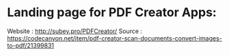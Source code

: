 # Landing page for PDF Creator Apps:
Website : http://subey.pro/PDFCreator/
Source : https://codecanyon.net/item/pdf-creator-scan-documents-convert-images-to-pdf/21399831 
